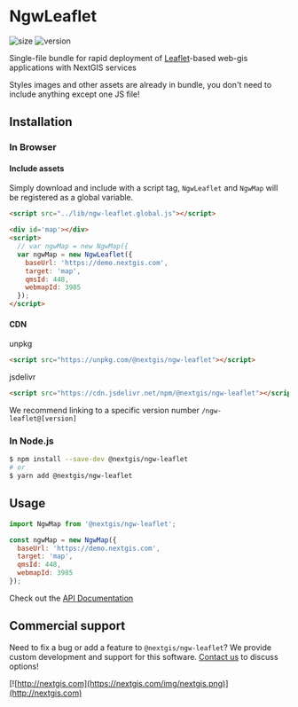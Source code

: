 # NgwLeaflet

![size](https://img.shields.io/bundlephobia/minzip/@nextgis/ngw-leaflet) ![version](https://img.shields.io/npm/v/@nextgis/ngw-leaflet)

Single-file bundle for rapid deployment of [Leaflet](https://leafletjs.com)-based web-gis applications with NextGIS services

Styles images and other assets are already in bundle, you don't need to include anything except one JS file!

## Installation

### In Browser

#### Include assets

Simply download and include with a script tag, `NgwLeaflet` and `NgwMap` will be registered as a global variable.

```html
<script src="../lib/ngw-leaflet.global.js"></script>

<div id='map'></div>
<script>
  // var ngwMap = new NgwMap({
  var ngwMap = new NgwLeaflet({
    baseUrl: 'https://demo.nextgis.com',
    target: 'map',
    qmsId: 448,
    webmapId: 3985
  });
</script>
```

#### CDN

unpkg

```html
<script src="https://unpkg.com/@nextgis/ngw-leaflet"></script>
```

jsdelivr

```html
<script src="https://cdn.jsdelivr.net/npm/@nextgis/ngw-leaflet"></script>
```

We recommend linking to a specific version number `/ngw-leaflet@[version]`

### In Node.js

```bash
$ npm install --save-dev @nextgis/ngw-leaflet
# or
$ yarn add @nextgis/ngw-leaflet
```

## Usage

```javascript
import NgwMap from '@nextgis/ngw-leaflet';

const ngwMap = new NgwMap({
  baseUrl: 'https://demo.nextgis.com',
  target: 'map',
  qmsId: 448,
  webmapId: 3985
});
```

Check out the [API Documentation](https://code-api.nextgis.com/modules/ngw_map.html)

## Commercial support

Need to fix a bug or add a feature to `@nextgis/ngw-leaflet`? We provide custom development and support for this software. [Contact us](http://nextgis.com/contact/) to discuss options!

[![http://nextgis.com](https://nextgis.com/img/nextgis.png)](http://nextgis.com)
